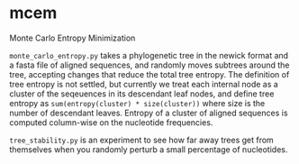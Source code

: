 # mcem
Monte Carlo Entropy Minimization 

`monte_carlo_entropy.py` takes a phylogenetic tree in the newick format and a fasta file of aligned sequences, and randomly moves subtrees around the tree, accepting changes that reduce the total tree entropy. The definition of tree entropy is not settled, but currently we treat each internal node as a cluster of the seqeuences in its descendant leaf nodes, and define tree entropy as `sum(entropy(cluster) * size(cluster))` where size is the number of descendant leaves. Entropy of a cluster of aligned sequences is computed column-wise on the nucleotide frequencies.

`tree_stability.py` is an experiment to see how far away trees get from themselves when you randomly perturb a small percentage of nucleotides.
